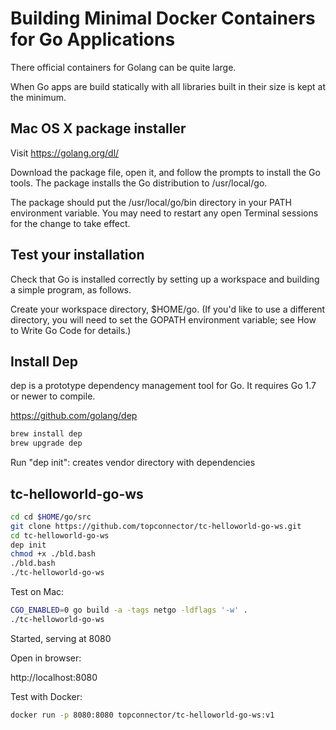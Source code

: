 
# Building Minimal Docker Containers for Go Applications

There official containers for Golang can be quite large. 

When Go apps are build statically with all libraries built in their size 
is kept at the minimum.

## Mac OS X package installer

Visit https://golang.org/dl/

Download the package file, open it, and follow the prompts to install the Go tools. The package installs the Go distribution to /usr/local/go.

The package should put the /usr/local/go/bin directory in your PATH environment variable. You may need to restart any open Terminal sessions for the change to take effect.

## Test your installation
Check that Go is installed correctly by setting up a workspace and building a simple program, as follows.

Create your workspace directory, $HOME/go. (If you'd like to use a different directory, you will need to set the GOPATH environment variable; see How to Write Go Code for details.)

## Install Dep

dep is a prototype dependency management tool for Go. It requires Go 1.7 or newer to compile.

https://github.com/golang/dep

```bash
brew install dep
brew upgrade dep
```

Run "dep init": creates vendor directory with dependencies

## tc-helloworld-go-ws

```bash
cd cd $HOME/go/src
git clone https://github.com/topconnector/tc-helloworld-go-ws.git 
cd tc-helloworld-go-ws
dep init
chmod +x ./bld.bash
./bld.bash
./tc-helloworld-go-ws
```

Test on Mac:

```bash
CGO_ENABLED=0 go build -a -tags netgo -ldflags '-w' .
./tc-helloworld-go-ws
```
Started, serving at 8080

Open in browser:

http://localhost:8080

Test with Docker:

```bash
docker run -p 8080:8080 topconnector/tc-helloworld-go-ws:v1
```
